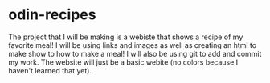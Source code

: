 # odin-recipes
The project that I will be making is a webiste that shows a recipe of my favorite meal! I will be using links and images as well as creating an html to make show to how to make a meal! I will also be using git to add and commit my work. The website will just be a basic webite (no colors because I haven't learned that yet).